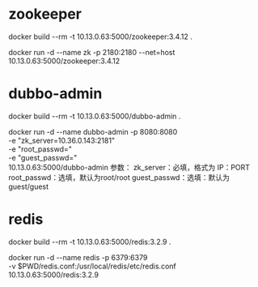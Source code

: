
# zookeeper
docker build --rm -t 10.13.0.63:5000/zookeeper:3.4.12 .

docker run -d --name zk -p 2180:2180 --net=host 10.13.0.63:5000/zookeeper:3.4.12

# dubbo-admin
docker build --rm -t 10.13.0.63:5000/dubbo-admin .

docker run -d --name dubbo-admin -p 8080:8080 \
-e "zk_server=10.36.0.143:2181" \
-e "root_passwd=" \
-e "guest_passwd=" \
10.13.0.63:5000/dubbo-admin
参数：
zk_server：必填，格式为 IP：PORT
root_passwd：选填，默认为root/root
guest_passwd：选填：默认为guest/guest

# redis
docker build --rm -t 10.13.0.63:5000/redis:3.2.9 .

docker run -d --name redis -p 6379:6379 \
-v $PWD/redis.conf:/usr/local/redis/etc/redis.conf \
10.13.0.63:5000/redis:3.2.9





